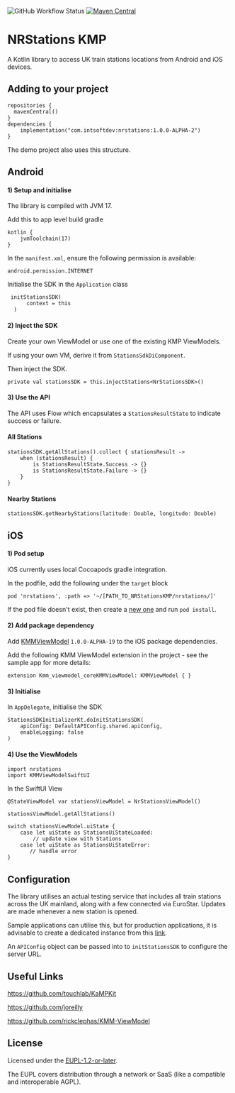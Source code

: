 ![GitHub Workflow Status](https://img.shields.io/github/actions/workflow/status/IntSoftDev/NRStationsKMP/NRStations-Android.yml)
[![Maven Central](https://img.shields.io/maven-central/v/com.intsoftdev/nrstations?label=Maven%20Central)](https://search.maven.org/artifact/com.intsoftdev/nrstations)

# NRStations KMP

A Kotlin library to access UK train stations locations from Android and iOS devices.

## Adding to your project
```
repositories {
  mavenCentral()
}
dependencies {
    implementation("com.intsoftdev:nrstations:1.0.0-ALPHA-2")
}
```

The demo project also uses this structure.

## Android

#### 1) Setup and initialise

The library is compiled with JVM 17.

Add this to app level build gradle

```
kotlin {
    jvmToolchain(17)
}
```

In the `manifest.xml`, ensure the following permission is available:

`android.permission.INTERNET`

Initialise the SDK in the `Application` class

```
 initStationsSDK(
      context = this
  )
```

#### 2) Inject the SDK

Create your own ViewModel or use one of the existing KMP ViewModels.

If using your own VM, derive it from `StationsSdkDiComponent`.

Then inject the SDK.

```
private val stationsSDK = this.injectStations<NrStationsSDK>()
```

#### 3) Use the API

The API uses Flow which encapsulates a `StationsResultState` to indicate success or failure.

#### All Stations

```
stationsSDK.getAllStations().collect { stationsResult ->
    when (stationsResult) {
        is StationsResultState.Success -> {}
        is StationsResultState.Failure -> {}
    }
}
```

#### Nearby Stations

```
stationsSDK.getNearbyStations(latitude: Double, longitude: Double)

```

## iOS

#### 1) Pod setup

iOS currently uses local Cocoapods gradle integration.

In the podfile, add the following under the `target` block

```
pod 'nrstations', :path => '~/[PATH_TO_NRStationsKMP/nrstations/]'
```

If the pod file doesn't exist, then create a [new one](https://github.com/touchlab/KaMPKit/blob/main/docs/IOS_PROJ_INTEGRATION.md#create-podfile)
and run `pod install`.

#### 2) Add package dependency

Add [KMMViewModel](https://github.com/rickclephas/KMM-ViewModel) `1.0.0-ALPHA-19` to the iOS package dependencies.

Add the following KMM ViewModel extension in the project - see the sample app for more details:

```
extension Kmm_viewmodel_coreKMMViewModel: KMMViewModel { }
```

#### 3) Initialise

In `AppDelegate`, initialise the SDK

```
StationsSDKInitializerKt.doInitStationsSDK(
    apiConfig: DefaultAPIConfig.shared.apiConfig,
    enableLogging: false
)
```
#### 4) Use the ViewModels

```
import nrstations
import KMMViewModelSwiftUI
```

In the SwiftUI View

```
@StateViewModel var stationsViewModel = NrStationsViewModel()

stationsViewModel.getAllStations()

switch stationsViewModel.uiState {
    case let uiState as StationsUiStateLoaded:
        // update view with Stations
    case let uiState as StationsUiStateError:
       // handle error
}

```

## Configuration

The library utilises an actual testing service that includes all train stations across the UK mainland, along with a few connected via EuroStar. Updates are made whenever a new station is opened.

Sample applications can utilise this, but for production applications, it is advisable to create a dedicated instance from this [link](https://github.com/azaka01/Huxley2).

An `APIConfig` object can be passed into to `initStationsSDK` to configure the server URL.

## Useful Links

https://github.com/touchlab/KaMPKit

https://github.com/joreilly

https://github.com/rickclephas/KMM-ViewModel

## License

Licensed under the [EUPL-1.2-or-later](https://joinup.ec.europa.eu/collection/eupl/introduction-eupl-licence).

The EUPL covers distribution through a network or SaaS (like a compatible and interoperable AGPL).
